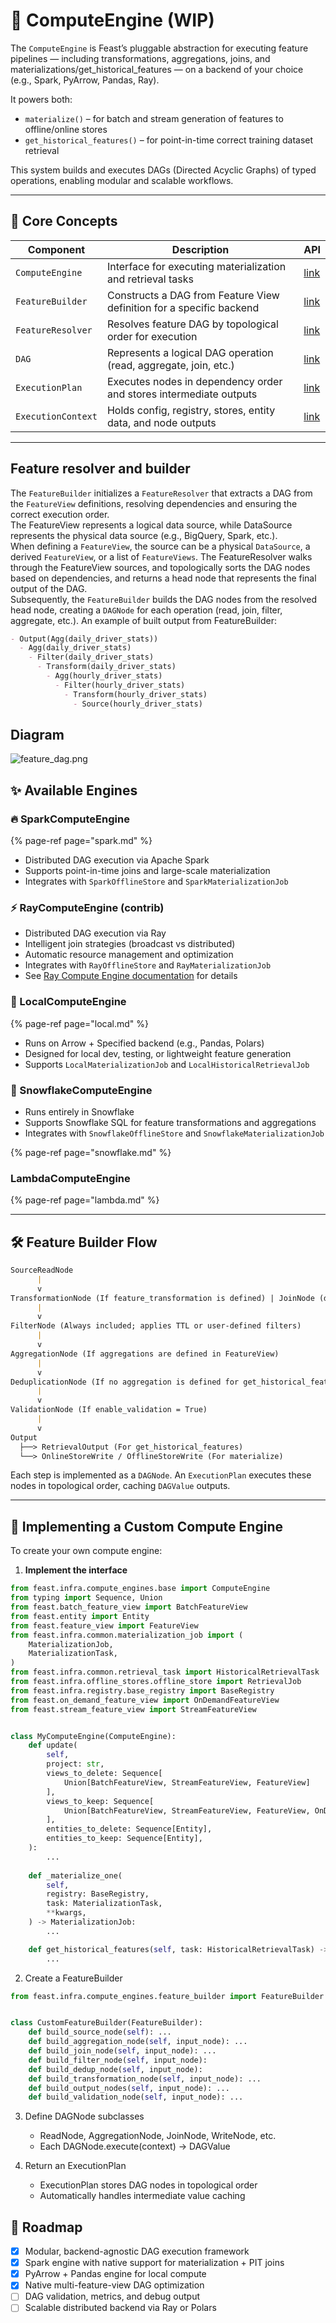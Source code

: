 # 🧠 ComputeEngine (WIP)

The `ComputeEngine` is Feast’s pluggable abstraction for executing feature pipelines — including transformations, aggregations, joins, and materializations/get_historical_features — on a backend of your choice (e.g., Spark, PyArrow, Pandas, Ray).

It powers both:

- `materialize()` – for batch and stream generation of features to offline/online stores
- `get_historical_features()` – for point-in-time correct training dataset retrieval

This system builds and executes DAGs (Directed Acyclic Graphs) of typed operations, enabling modular and scalable workflows.

---

## 🧠 Core Concepts

| Component          | Description                                                          | API                                                                                                                         |
|--------------------|----------------------------------------------------------------------|-----------------------------------------------------------------------------------------------------------------------------|
| `ComputeEngine`    | Interface for executing materialization and retrieval tasks          | [link](https://github.com/feast-dev/feast/blob/master/sdk/python/feast/infra/compute_engines/base.py)                       |
| `FeatureBuilder`   | Constructs a DAG from Feature View definition for a specific backend | [link](https://github.com/feast-dev/feast/blob/master/sdk/python/feast/infra/compute_engines/feature_builder.py)            |
| `FeatureResolver`  | Resolves feature DAG by topological order for execution              | [link](https://github.com/feast-dev/feast/blob/master/sdk/python/feast/infra/compute_engines/feature_resolver.py)           |
| `DAG`              | Represents a logical DAG operation (read, aggregate, join, etc.)     | [link](https://github.com/feast-dev/feast/blob/master/sdk/python/feast/infra/compute_engines/dag/README.md)                 |
| `ExecutionPlan`    | Executes nodes in dependency order and stores intermediate outputs   | [link](https://github.com/feast-dev/feast/blob/master/sdk/python/feast/infra/compute_engines/dag/README.md)         |
| `ExecutionContext` | Holds config, registry, stores, entity data, and node outputs        | [link](https://github.com/feast-dev/feast/blob/master/sdk/python/feast/infra/compute_engines/dag/README.md)         |

---

## Feature resolver and builder
The `FeatureBuilder` initializes a `FeatureResolver` that extracts a DAG from the `FeatureView` definitions, resolving dependencies and ensuring the correct execution order. \
The FeatureView represents a logical data source, while DataSource represents the physical data source (e.g., BigQuery, Spark, etc.). \
When defining a `FeatureView`, the source can be a physical `DataSource`, a derived `FeatureView`, or a list of `FeatureViews`. 
The FeatureResolver walks through the FeatureView sources, and topologically sorts the DAG nodes based on dependencies, and returns a head node that represents the final output of the DAG. \
Subsequently, the `FeatureBuilder` builds the DAG nodes from the resolved head node, creating a `DAGNode` for each operation (read, join, filter, aggregate, etc.).
An example of built output from FeatureBuilder:
```markdown
- Output(Agg(daily_driver_stats))
  - Agg(daily_driver_stats)
    - Filter(daily_driver_stats)
      - Transform(daily_driver_stats)
        - Agg(hourly_driver_stats)
          - Filter(hourly_driver_stats)
            - Transform(hourly_driver_stats)
              - Source(hourly_driver_stats)
```

## Diagram
![feature_dag.png](feature_dag.png)


## ✨ Available Engines


### 🔥 SparkComputeEngine

{% page-ref page="spark.md" %}

- Distributed DAG execution via Apache Spark
- Supports point-in-time joins and large-scale materialization
- Integrates with `SparkOfflineStore` and `SparkMaterializationJob`

### ⚡ RayComputeEngine (contrib)

- Distributed DAG execution via Ray
- Intelligent join strategies (broadcast vs distributed)
- Automatic resource management and optimization
- Integrates with `RayOfflineStore` and `RayMaterializationJob`
- See [Ray Compute Engine documentation](ray.md) for details

### 🧪 LocalComputeEngine

{% page-ref page="local.md" %}

- Runs on Arrow + Specified backend (e.g., Pandas, Polars)
- Designed for local dev, testing, or lightweight feature generation
- Supports `LocalMaterializationJob` and `LocalHistoricalRetrievalJob`

### 🧊 SnowflakeComputeEngine

- Runs entirely in Snowflake
- Supports Snowflake SQL for feature transformations and aggregations
- Integrates with `SnowflakeOfflineStore` and `SnowflakeMaterializationJob`

{% page-ref page="snowflake.md" %}

### LambdaComputeEngine

{% page-ref page="lambda.md" %}

---

## 🛠️ Feature Builder Flow 
```markdown
SourceReadNode
      |
      v
TransformationNode (If feature_transformation is defined) | JoinNode (default behavior for multiple sources)
      |
      v
FilterNode (Always included; applies TTL or user-defined filters)
      |
      v
AggregationNode (If aggregations are defined in FeatureView)
      |
      v
DeduplicationNode (If no aggregation is defined for get_historical_features) 
      |
      v
ValidationNode (If enable_validation = True)
      |
      v
Output
  ├──> RetrievalOutput (For get_historical_features)
  └──> OnlineStoreWrite / OfflineStoreWrite (For materialize)
```

Each step is implemented as a `DAGNode`. An `ExecutionPlan` executes these nodes in topological order, caching `DAGValue` outputs.

---

## 🧩 Implementing a Custom Compute Engine

To create your own compute engine:

1. **Implement the interface**

```python
from feast.infra.compute_engines.base import ComputeEngine
from typing import Sequence, Union
from feast.batch_feature_view import BatchFeatureView
from feast.entity import Entity
from feast.feature_view import FeatureView
from feast.infra.common.materialization_job import (
    MaterializationJob,
    MaterializationTask,
)
from feast.infra.common.retrieval_task import HistoricalRetrievalTask
from feast.infra.offline_stores.offline_store import RetrievalJob
from feast.infra.registry.base_registry import BaseRegistry
from feast.on_demand_feature_view import OnDemandFeatureView
from feast.stream_feature_view import StreamFeatureView


class MyComputeEngine(ComputeEngine):
    def update(
        self,
        project: str,
        views_to_delete: Sequence[
            Union[BatchFeatureView, StreamFeatureView, FeatureView]
        ],
        views_to_keep: Sequence[
            Union[BatchFeatureView, StreamFeatureView, FeatureView, OnDemandFeatureView]
        ],
        entities_to_delete: Sequence[Entity],
        entities_to_keep: Sequence[Entity],
    ):
        ...
   
    def _materialize_one(
        self,
        registry: BaseRegistry,
        task: MaterializationTask,
        **kwargs,
    ) -> MaterializationJob:
        ...

    def get_historical_features(self, task: HistoricalRetrievalTask) -> RetrievalJob:
        ...

```

2. Create a FeatureBuilder
```python
from feast.infra.compute_engines.feature_builder import FeatureBuilder


class CustomFeatureBuilder(FeatureBuilder):
    def build_source_node(self): ...
    def build_aggregation_node(self, input_node): ...
    def build_join_node(self, input_node): ...
    def build_filter_node(self, input_node):
    def build_dedup_node(self, input_node):
    def build_transformation_node(self, input_node): ...
    def build_output_nodes(self, input_node): ...
    def build_validation_node(self, input_node): ...
```

3. Define DAGNode subclasses
    * ReadNode, AggregationNode, JoinNode, WriteNode, etc.
    * Each DAGNode.execute(context) -> DAGValue

4. Return an ExecutionPlan
   * ExecutionPlan stores DAG nodes in topological order
   * Automatically handles intermediate value caching 

## 🚧 Roadmap
- [x] Modular, backend-agnostic DAG execution framework
- [x] Spark engine with native support for materialization + PIT joins
- [x] PyArrow + Pandas engine for local compute
- [x] Native multi-feature-view DAG optimization
- [ ] DAG validation, metrics, and debug output
- [ ] Scalable distributed backend via Ray or Polars
